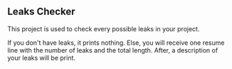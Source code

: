 ## Leaks Checker

This project is used to check every possible leaks in your project.

If you don't have leaks, it prints nothing.
Else, you will receive one resume line with the number of leaks and the total length.
After, a description of your leaks will be print.
